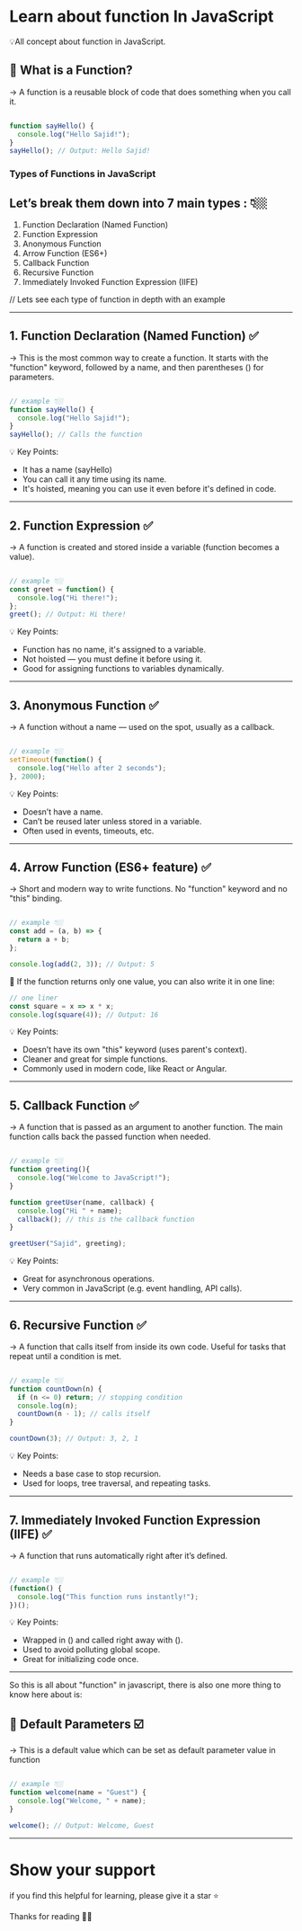 # Learn about function In JavaScript
💡All concept about function in JavaScript.

## 🧠 What is a Function?
-> A function is a reusable block of code that does something when you call it.

```javascript 

function sayHello() {
  console.log("Hello Sajid!");
}
sayHello(); // Output: Hello Sajid!

```

### Types of Functions in JavaScript
Let’s break them down into 7 main types : 👇🏼
---------------------------------

1. Function Declaration (Named Function) 
2. Function Expression 
3. Anonymous Function 
4. Arrow Function (ES6+) 
5. Callback Function 
6. Recursive Function 
7. Immediately Invoked Function Expression (IIFE) <br>


// Lets see each type of function in depth with an example

---


## 1. Function Declaration (Named Function) ✅

-> This is the most common way to create a function. It starts with the "function" keyword, followed by a name, and then parentheses () for parameters.

```javascript 

// example 👇🏼
function sayHello() {
  console.log("Hello Sajid!");
}
sayHello(); // Calls the function

```

💡 Key Points:

- It has a name (sayHello)
- You can call it any time using its name.
- It's hoisted, meaning you can use it even before it's defined in code.

---


## 2. Function Expression ✅

-> A function is created and stored inside a variable (function becomes a value).

```javascript

// example 👇🏼
const greet = function() {
  console.log("Hi there!");
};
greet(); // Output: Hi there!

```

💡 Key Points:

- Function has no name, it's assigned to a variable.
- Not hoisted — you must define it before using it.
- Good for assigning functions to variables dynamically.

---


## 3. Anonymous Function ✅

-> A function without a name — used on the spot, usually as a callback.

```javascript 

// example 👇🏼
setTimeout(function() {
  console.log("Hello after 2 seconds");
}, 2000);

```

💡 Key Points:

- Doesn’t have a name.
- Can’t be reused later unless stored in a variable.
- Often used in events, timeouts, etc.

---


## 4. Arrow Function (ES6+ feature) ✅

-> Short and modern way to write functions. No "function" keyword and no "this" binding.

```javascript 

// example 👇🏼
const add = (a, b) => {
  return a + b;
};

console.log(add(2, 3)); // Output: 5

```

🔹 If the function returns only one value, you can also write it in one line:

```javascript 
// one liner
const square = x => x * x;
console.log(square(4)); // Output: 16

```


💡 Key Points:

- Doesn’t have its own "this" keyword (uses parent's context).
- Cleaner and great for simple functions.
- Commonly used in modern code, like React or Angular.

---


## 5. Callback Function ✅

-> A function that is passed as an argument to another function. The main function calls back the passed    function when needed.

```javascript 

// example 👇🏼
function greeting(){
  console.log("Welcome to JavaScript!");
}

function greetUser(name, callback) {
  console.log("Hi " + name);
  callback(); // this is the callback function
}

greetUser("Sajid", greeting);

```


💡 Key Points:

- Great for asynchronous operations.
- Very common in JavaScript (e.g. event handling, API calls).

---


## 6. Recursive Function ✅

-> A function that calls itself from inside its own code. Useful for tasks that repeat 
until a condition is met.

```javascript 

// example 👇🏼
function countDown(n) {
  if (n <= 0) return; // stopping condition
  console.log(n);
  countDown(n - 1); // calls itself
}

countDown(3); // Output: 3, 2, 1

```


💡 Key Points:

- Needs a base case to stop recursion.
- Used for loops, tree traversal, and repeating tasks.

---


## 7. Immediately Invoked Function Expression (IIFE) ✅

-> A function that runs automatically right after it’s defined.

```javascript 

// example 👇🏼
(function() {
  console.log("This function runs instantly!");
})();

```


💡 Key Points:

- Wrapped in () and called right away with ().
- Used to avoid polluting global scope.
- Great for initializing code once.

---

So this is all about "function" in javascript, there is also one more thing 
to know here about is: 

## 🧪 Default Parameters ☑️

-> This is a default value which can be set as default parameter value in function

```javascript 

// example 👇🏼
function welcome(name = "Guest") {
  console.log("Welcome, " + name);
}

welcome(); // Output: Welcome, Guest

```

---

# Show your support

if you find this helpful for learning, please give it a star ⭐

Thanks for reading 🙏🏼
